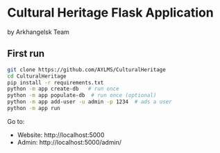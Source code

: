 # Cultural Heritage Flask Application

by Arkhangelsk Team

## First run

```bash
git clone https://github.com/AYLMS/CulturalHeritage 
cd CulturalHeritage
pip install -r requirements.txt
python -m app create-db   # run once
python -m app populate-db  # run once (optional)
python -m app add-user -u admin -p 1234  # ads a user
python -m app run
```

Go to:

- Website: http://localhost:5000
- Admin: http://localhost:5000/admin/